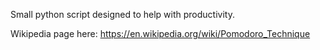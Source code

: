Small python script designed to help with productivity.

Wikipedia page here: https://en.wikipedia.org/wiki/Pomodoro_Technique
